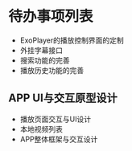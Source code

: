 # 待办事项列表
- ExoPlayer的播放控制界面的定制
- 外挂字幕接口
- 搜索功能的完善
- 播放历史功能的完善

## APP UI与交互原型设计
- 播放页面交互与UI设计
- 本地视频列表
- APP整体框架与交互设计



